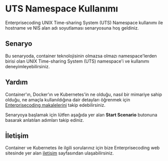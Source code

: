 
# UTS Namespace Kullanımı

Enterprisecoding UNIX Time-sharing System (UTS) Namespace kullanımı ile hostname ve NIS alan adı soyutlaması senaryosuna hoş geldiniz.

## Senaryo

Bu senaryoda, container teknolojisinin olmazsa olmazı namespace'lerden birisi olan UNIX Time-sharing System (UTS) namespace'i ve kullanımı deneyimleyebilirsiniz.

## Yardım

Container'ın, Docker'ın ve Kubernetes'in ne olduğu, nasıl bir mimariye sahip olduğu, ne amaçla kullanıldığına dair detayları öğrenmek için [Enterprisecoding makalelerini](http://www.enterprisecoding.com) takip edebilirsiniz.

Senaryoya başlamak için lütfen aşağıda yer alan **Start Scenario** butonuna basarak anlatılan adımları takip ediniz.

## İletişim

Container ve Kubernetes ile ilgili sorularınız için bize Enterprisecoding web sitesinde yer alan [iletişim](https://enterprisecoding.com/iletisim/) sayfasından ulaşabilirsiniz.
